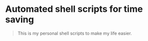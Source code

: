 # Automated shell scripts for time saving
> This is my personal shell scripts to make my life easier.
